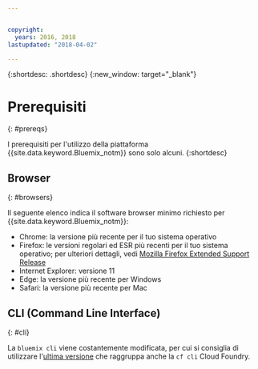 ```yaml
---


copyright:
  years: 2016, 2018
lastupdated: "2018-04-02"

---
```


{:shortdesc: .shortdesc}
{:new_window: target="_blank"}

# Prerequisiti
{: #prereqs}

I prerequisiti per l'utilizzo della piattaforma {{site.data.keyword.Bluemix_notm}} sono solo alcuni.
{:shortdesc}

## Browser
{: #browsers}

Il seguente elenco indica il software browser minimo richiesto per {{site.data.keyword.Bluemix_notm}}:

 * Chrome: la versione più recente per il tuo sistema operativo
 * Firefox: le versioni regolari ed ESR più recenti per il tuo sistema operativo; per ulteriori dettagli, vedi [Mozilla Firefox
Extended Support Release](https://www.mozilla.org/firefox/organizations/)
 * Internet Explorer: versione 11
 * Edge: la versione più recente per Windows
 * Safari: la versione più recente per Mac

## CLI (Command Line Interface)
{: #cli}

La `bluemix cli` viene costantemente modificata, per cui si consiglia di utilizzare l'[ultima versione](/docs/cli/reference/bluemix_cli/all_versions.html) che raggruppa anche la `cf cli` Cloud Foundry. 
